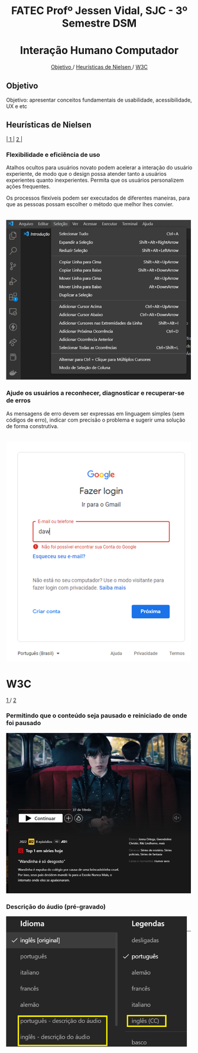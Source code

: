

<br id="topo">
<h1 align = "center"> FATEC Profº Jessen Vidal, SJC - 3º Semestre DSM </h1>
<p align = "center">

<h1 text align="center">Interação Humano Computador </h1>
<p align = "center">
    <a href="#Objetivo"> Objetivo </a> / 
    <a href="#nielsen"> Heurísticas de Nielsen </a> /
    <a href="#wc3"> W3C </a> 
</p>
   
   
   <span id = "Objetivo">

## Objetivo 
   Objetivo: apresentar conceitos fundamentais de usabilidade, acessibilidade, UX e etc
   
   <span id = "nielsen">

## Heurísticas de Nielsen

<p align = "left">
    |<a href="#nielsen1"> 1 </a> | 
    <a href="#nielsen2"> 2 </a> | 
</p>


<span id = "nielsen1">
<h3>Flexibilidade e eficiência de uso</h3>
Atalhos ocultos para usuários novato podem acelerar a interação do usuário experiente, de modo que o design possa atender tanto a usuários experientes quanto inexperientes. Permita que os usuários personalizem ações frequentes.

Os processos flexíveis podem ser executados de diferentes maneiras, para que as pessoas possam escolher o método que melhor lhes convier.<br><br><br>
    <img heigh="500px" width="500px" src ="https://github.com/lirabessa/bertoti/blob/main/imagens/11.png">
    
    
<span id = "nielsen2">
<h3>Ajude os usuários a reconhecer, diagnosticar e recuperar-se de erros</h3>
    As mensagens de erro devem ser expressas em linguagem simples (sem códigos de erro), indicar com precisão o problema e sugerir uma solução de forma construtiva.<br><br><br>
    <img heigh="500px" width="500px" src ="https://github.com/lirabessa/bertoti/blob/main/imagens/2.png">
    
    
 <span id = "wc3">
  
<h1>W3C</h1>
<p align = "left">
    <a href="#w3c1"> 1 </a> /
    <a href="#w3c2"> 2 </a> 
</p>
        
<span id = "w3c1">
    <h3> Permitindo que o conteúdo seja pausado e reiniciado de onde foi pausado</h3>
    <img heigh="500px" width="500px" src ="https://github.com/lirabessa/bertoti/blob/main/imagens/3.png">
    
<span id = "w3c2">
<h3>Descrição do áudio (pré-gravado)</h3>
    <img heigh="500px" width="500px" src ="https://github.com/lirabessa/bertoti/blob/main/imagens/4.png">

    
    
        
